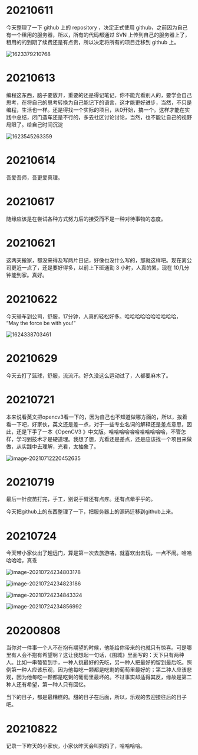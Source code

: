 # 20210611

今天整理了一下 github 上的 repository ，决定正式使用 github，之前因为自己有一个租用的服务器，所以，所有的代码都通过 SVN 上传到自己的服务器上了，租用的的到期了续费还是有点贵，所以决定将所有的项目迁移到 github 上。

![1623379210768](images/1623379210768.png)

# 20210613

编程这东西，脑子要放开，重要的还是得记笔记，你不能光看别人的，要学会自己思考，在将自己的思考转换为自己能记下的语言，这才能更好进步，当然，不只是编程，生活也一样。还是得找一个实际的项目，从0开始，搞一个。这样才能在实践中总结，闭门造车还是不行的，多去社区讨论讨论，当然，也不能让自己的视野局限了。给自己时间沉淀

![1623545263359](images/1623545263359.png)

# 20210614

吾爱吾师，吾更爱真理。

# 20210617

随缘应该是在尝试各种方式努力后的接受而不是一种对待事物的态度。

# 20210621

这两天搬家，都没来得及写两片日记，好像也没什么写的，那就这样吧。现在离公司更近一点了，还是要好得多，以前上下班通勤 3 小时，人真的累，现在 10几分钟能到家。真好。

# 20210622

今天骑车到公司，舒服，17分钟，人真的轻松好多。哈哈哈哈哈哈哈哈哈哈， “May the force be with you!” 

![1624338703461](images/1624338703461.png)

# 20210629

今天去打了篮球，舒服，流流汗。好久没这么运动过了，人都要麻木了。

# 20210721

本来说看英文把opencv3看一下的，因为自己也不知道做哪方面的，所以，挨着看一下吧，好家伙，英文还是差一点，对于一些专业名词的解释还是差点意思，因此，还是下手了一本《OpenCV3 》中文版。哈哈哈哈哈哈哈哈哈哈哈，不管怎样，学习到技术才是硬道理。我想了想，光看还是差点，还是应该找一个项目来做做，从实践中去理解，光看，太抽象了。

![image-20210712220452635](images/image-20210712220452635.png)

# 20210719

最后一针疫苗打完，手工，别说手臂还有点疼。还有点晕乎乎的。

今天把github上的东西整理了一下，把服务器上的源码迁移到github上来。

# 20210724

今天带小家伙出了趟远门，算是第一次去旅游咯，就喜欢出去玩，一点不闹。哈哈哈哈哈，真乖

![image-20210724234803178](images/image-20210724234803178.png)

![image-20210724234823186](images/image-20210724234823186.png)

![image-20210724234843324](images/image-20210724234843324.png)

![image-20210724234856992](images/image-20210724234856992.png)

# 20200808

​		当你对一件事一个人不在抱有期望的时候，他能给你带来的也就只有惊喜。可是哪里有人会不抱有希望啊？这让我想起一句话，《围城》里面写的：天下只有两种人。比如一串葡萄到手，一种人挑最好的先吃，另一种人把最好的留到最后吃。照例第一种人应该乐观，因为他每吃一颗都是吃剩的葡萄里最好的；第二种人应该悲观，因为他每吃一颗都是吃剩的葡萄里最坏的。不过事实却适得其反，缘故是第二种人还有希望，第一种人只有回忆。

​		当下的日子，都是最糟糕的。甜的日子在后面，所以，乐观的去迎接往后的日子吧。



# 20210822

记录一下昨天的小家伙，小家伙昨天会叫妈妈了，哈哈哈哈。